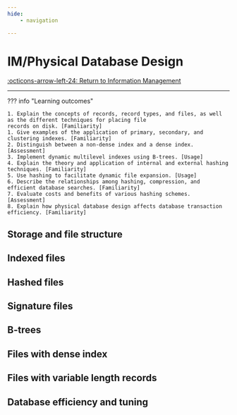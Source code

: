 ```yaml
---
hide:
    - navigation

---
```


# IM/Physical Database Design

[:octicons-arrow-left-24: Return to Information Management](/Knowledge-Notebook/Information-Management/)

---

??? info "Learning outcomes"

    1. Explain the concepts of records, record types, and files, as well as the different techniques for placing file
    records on disk. [Familiarity]
    1. Give examples of the application of primary, secondary, and clustering indexes. [Familiarity]
    2. Distinguish between a non-dense index and a dense index. [Assessment]
    3. Implement dynamic multilevel indexes using B-trees. [Usage]
    4. Explain the theory and application of internal and external hashing techniques. [Familiarity]
    5. Use hashing to facilitate dynamic file expansion. [Usage]
    6. Describe the relationships among hashing, compression, and efficient database searches. [Familiarity]
    7. Evaluate costs and benefits of various hashing schemes. [Assessment]
    8. Explain how physical database design affects database transaction efficiency. [Familiarity]

## Storage and file structure

## Indexed files

## Hashed files

## Signature files

## B-trees

## Files with dense index

## Files with variable length records

## Database efficiency and tuning
